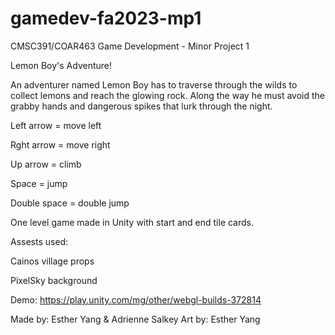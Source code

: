 # gamedev-fa2023-mp1

CMSC391/COAR463 Game Development - Minor Project 1

Lemon Boy's Adventure!

An adventurer named Lemon Boy has to traverse through the wilds
to collect lemons and reach the glowing rock. Along the way he
must avoid the grabby hands and dangerous spikes that lurk through the night. 


Left arrow = move left

Rght arrow = move right

Up arrow = climb

Space = jump

Double space = double jump


One level game made in Unity with start and end tile cards.

Assests used:

  Cainos village props
  
  PixelSky background


Demo: <https://play.unity.com/mg/other/webgl-builds-372814>

Made by: Esther Yang & Adrienne Salkey
Art by: Esther Yang
